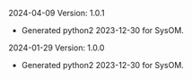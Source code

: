 2024-04-09 Version: 1.0.1
- Generated python2 2023-12-30 for SysOM.

2024-01-29 Version: 1.0.0
- Generated python2 2023-12-30 for SysOM.

